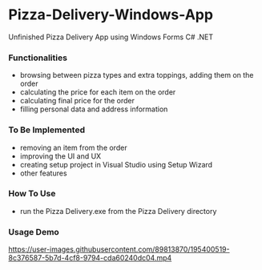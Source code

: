 # Pizza-Delivery-Windows-App
Unfinished Pizza Delivery App using Windows Forms C# .NET

### Functionalities 

- browsing between pizza types and extra toppings, adding them on the order
- calculating the price for each item on the order
- calculating final price for the order 
- filling personal data and address information

### To Be Implemented

- removing an item from the order
- improving the UI and UX
- creating setup project in Visual Studio using Setup Wizard
- other features

### How To Use

- run the Pizza Delivery.exe from the Pizza Delivery directory

### Usage Demo

https://user-images.githubusercontent.com/89813870/195400519-8c376587-5b7d-4cf8-9794-cda60240dc04.mp4

